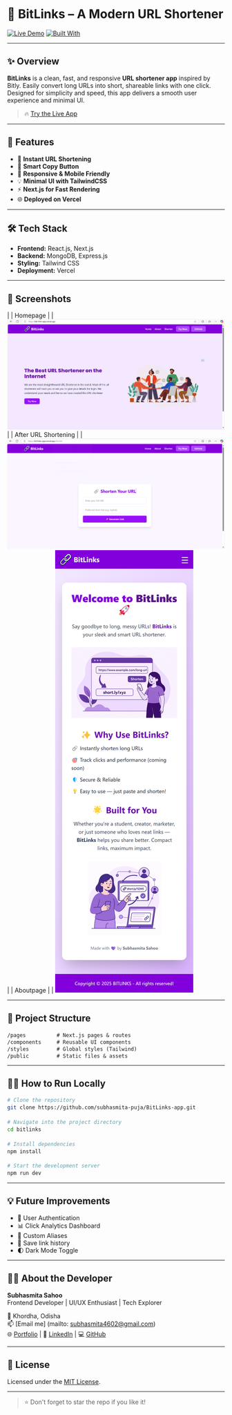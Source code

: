# 🔗 BitLinks – A Modern URL Shortener

[![Live Demo](https://img.shields.io/badge/Live%20Demo-Visit%20Now-brightgreen?style=for-the-badge)](https://bit-links-app.vercel.app)
[![Built With](https://img.shields.io/badge/Built%20With-Next.js%2C%20React%2C%20TailwindCSS-blueviolet?style=for-the-badge)]()

---

## ✨ Overview

**BitLinks** is a clean, fast, and responsive **URL shortener app** inspired by Bitly. Easily convert long URLs into short, shareable links with one click. Designed for simplicity and speed, this app delivers a smooth user experience and minimal UI.

> 🔥 [Try the Live App](https://bit-links-app.vercel.app)

---

## 🚀 Features

- 🔗 **Instant URL Shortening**
- 🧠 **Smart Copy Button**
- 📱 **Responsive & Mobile Friendly**
- 💡 **Minimal UI with TailwindCSS**
- ⚡ **Next.js for Fast Rendering**
- 🌐 **Deployed on Vercel**

---

## 🛠️ Tech Stack

- **Frontend:** React.js, Next.js
- **Backend:** MongoDB, Express.js
- **Styling:** Tailwind CSS
- **Deployment:** Vercel

---

## 📸 Screenshots

| |  Homepage |
| ![Home](/public/Home.png) |
| After URL Shortening |
| ![Shortened](/public/Shorten.png) | 
| Aboutpage |
| ![About](/public/about.png)

---

## 📂 Project Structure

```
/pages          # Next.js pages & routes
/components     # Reusable UI components
/styles         # Global styles (Tailwind)
/public         # Static files & assets
```

---

## 🧑‍💻 How to Run Locally

```bash
# Clone the repository
git clone https://github.com/subhasmita-puja/BitLinks-app.git

# Navigate into the project directory
cd bitlinks

# Install dependencies
npm install

# Start the development server
npm run dev
```

---

## 💡 Future Improvements

- 🔐 User Authentication
- 📊 Click Analytics Dashboard
- 🧾 Custom Aliases
- 🧠 Save link history
- 🌓 Dark Mode Toggle

---

## 👩‍💻 About the Developer

**Subhasmita Sahoo**  
Frontend Developer | UI/UX Enthusiast | Tech Explorer

📍 Khordha, Odisha  
📫 [Email me] (mailto: subhasmita4602@gmail.com)  
🌐 [Portfolio](#) | 💼 [LinkedIn](https://www.linkedin.com/in/subhasmita-sahoo-puja/) | 💻 [GitHub](https://github.com/subhasmita-puja)

---

## 📝 License

Licensed under the [MIT License](LICENSE).

---

> ⭐ Don't forget to star the repo if you like it!

